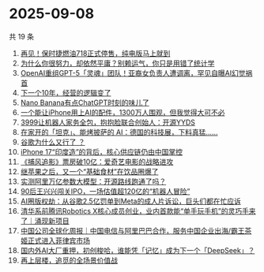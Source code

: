 # 2025-09-08

共 19 条

<!-- BEGIN 36KR -->
<!-- 最后更新时间 2025-09-08 04:08:25 +0800 -->
1. [再见！保时捷燃油718正式停售，纯电版马上就到](https://36kr.com/p/3455261407041156)
1. [为什么你很努力，却依然平庸？别赖运气，你只是用错了统计学](https://36kr.com/p/3413913108270723)
1. [OpenAI重组GPT-5「灵魂」团队！亚裔女负责人遭调离，罕见自曝AI幻觉祸首](https://36kr.com/p/3455279285294724)
1. [下一个10年，经营的逻辑变了](https://36kr.com/p/3455283653842569)
1. [Nano Banana有点ChatGPT时刻的味儿了](https://36kr.com/p/3456038662870406)
1. [一个能让iPhone用上AI的配件，1300万人围观，但我觉得大可不必](https://36kr.com/p/3456289080776329)
1. [3999让机器人家务全包，抱抱脸联合创始人：开源YYDS](https://36kr.com/p/3456298009974408)
1. [在家开的「坦克」、能烤披萨的 AI：德国的科技展，下料真猛……](https://36kr.com/p/3454633713768070)
1. [谷歌为什么又行了 ？](https://36kr.com/p/3454955134425476)
1. [iPhone 17“印度造”的背后，核心供应链仍由中国掌控](https://36kr.com/p/3456035586856322)
1. [《捕风追影》票房破10亿：爱奇艺电影的战略进攻](https://36kr.com/p/3455931005490822)
1. [继苹果之后，又一个“基础食材”在饮品圈爆了](https://36kr.com/p/3455986021734017)
1. [实测阿里万亿参数大模型：开源路线跑通了吗？](https://36kr.com/p/3454846835972227)
1. [90后王兴兴闯关IPO，一场估值超120亿的“机器人冒险”](https://36kr.com/p/3456193708791168)
1. [AI圈版权劫：从谷歌2.5亿罚单到Meta的成人片诉讼，巨头们都在忙应诉](https://36kr.com/p/3455274060191110)
1. [清华系前腾讯Robotics X核心成员创业，业内首款能“单手玩手机”的灵巧手来了｜涌现新项目](https://36kr.com/p/3455885992875650)
1. [中国公司全球化周报｜中国电信与阿里巴巴合作，服务中国企业出海/霸王茶姬正式进入菲律宾市场](https://36kr.com/p/3455961860183684)
1. [国内外AI大厂重押，初创梭哈，谁能凭「记忆」成为下一个「DeepSeek」？](https://36kr.com/p/3456206370838145)
1. [再上层楼，追觅的全场景价值战](https://36kr.com/p/3456802566411651)
<!-- END 36KR -->